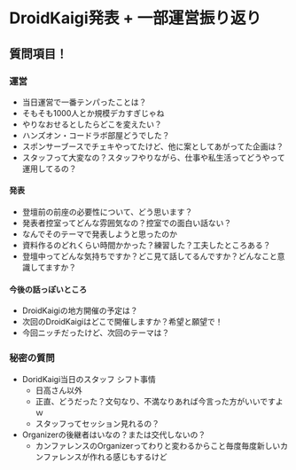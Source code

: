 # DroidKaigi発表 + 一部運営振り返り

## 質問項目！

### 運営

* 当日運営で一番テンパったことは？
* そもそも1000人とか規模デカすぎじゃね
* やりなおせるとしたらどこを変えたい？
* ハンズオン・コードラボ部屋どうでした？
* スポンサーブースでチェキやってたけど、他に案としてあがってた企画は？
* スタッフって大変なの？スタッフやりながら、仕事や私生活ってどうやって運用してるの？

#### 発表

* 登壇前の前座の必要性について、どう思います？
* 発表者控室ってどんな雰囲気なの？控室での面白い話ない？
* なんでそのテーマで発表しようと思ったのか
* 資料作るのどれくらい時間かかった？練習した？工夫したところある？
* 登壇中ってどんな気持ちですか？どこ見て話してるんですか？どんなこと意識してますか？

#### 今後の話っぽいところ

* DroidKaigiの地方開催の予定は？
* 次回のDroidKaigiはどこで開催しますか？希望と願望で！
* 今回ニッチだったけど、次回のテーマは？

### 秘密の質問

* DoridKaigi当日のスタッフ シフト事情
  * 日高さん以外
  * 正直、どうだった？文句なり、不満なりあれば今言った方がいいですよｗ
  * スタッフってセッション見れるの？
* Organizerの後継者はいなの？または交代しないの？
  * カンファレンスのOrganizerってわりと変わるからこと毎度毎度新しいカンファレンスが作れる感じもするけど